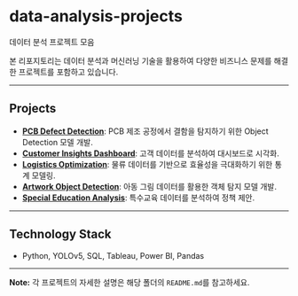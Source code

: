 # data-analysis-projects
데이터 분석 프로젝트 모음

본 리포지토리는 데이터 분석과 머신러닝 기술을 활용하여 다양한 비즈니스 문제를 해결한 프로젝트를 포함하고 있습니다.

---

## Projects
- [**PCB Defect Detection**](./pcb-defect-detection): PCB 제조 공정에서 결함을 탐지하기 위한 Object Detection 모델 개발.
- [**Customer Insights Dashboard**](./customer-insights-dashboard): 고객 데이터를 분석하여 대시보드로 시각화.
- [**Logistics Optimization**](./logistics-optimization): 물류 데이터를 기반으로 효율성을 극대화하기 위한 통계 모델링.
- [**Artwork Object Detection**](./artwork-object-detection): 아동 그림 데이터를 활용한 객체 탐지 모델 개발.
- [**Special Education Analysis**](./special-education-analysis): 특수교육 데이터를 분석하여 정책 제안.

---

## Technology Stack
- Python, YOLOv5, SQL, Tableau, Power BI, Pandas

---

**Note:** 각 프로젝트의 자세한 설명은 해당 폴더의 `README.md`를 참고하세요.